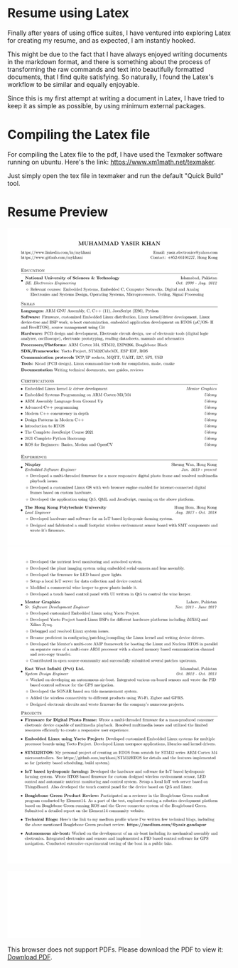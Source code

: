 # Resume using Latex

Finally after years of using office suites, I have ventured
into exploring Latex for creating my resume, and as expected, I am instantly
hooked.

This might be due to the fact that I have always enjoyed writing documents in the
markdown format, and there is something about the process of transforming the raw commands
and text into beautifully formatted documents, that I find quite satisfying. So
naturally, I found the Latex's workflow to be similar and equally enjoyable.

Since this is my first attempt at writing a document in Latex, I have tried to keep it as
simple as possible, by using minimum external packages.

# Compiling the Latex file

For compiling the Latex file to the pdf, I have used the Texmaker software running
on ubuntu. Here's the link: https://www.xm1math.net/texmaker.

Just simply open the tex file in texmaker and run the default "Quick Build" tool.

# Resume Preview

![Resume Preview 1](/resume_preview-1.png)
![Resume Preview 2](/resume_preview-2.png)

<object data="resume_ykhan_v1.pdf" type="application/pdf" width="700px" height="700px">
    <embed src="resume_ykhan_v1.pdf">
        <p>This browser does not support PDFs. Please download the PDF to view it: <a href="resume_ykhan_v1.pdf">Download PDF</a>.</p>
    </embed>
</object>
